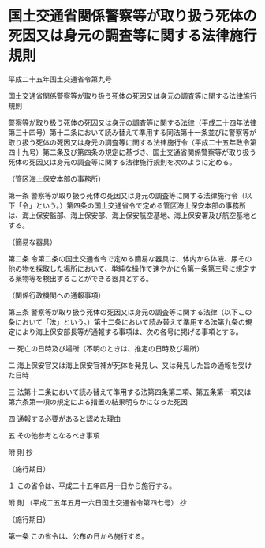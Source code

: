 # 国土交通省関係警察等が取り扱う死体の死因又は身元の調査等に関する法律施行規則

平成二十五年国土交通省令第九号

国土交通省関係警察等が取り扱う死体の死因又は身元の調査等に関する法律施行規則

警察等が取り扱う死体の死因又は身元の調査等に関する法律（平成二十四年法律第三十四号）第十二条において読み替えて準用する同法第十一条並びに警察等が取り扱う死体の死因又は身元の調査等に関する法律施行令（平成二十五年政令第四十九号）第二条及び第四条の規定に基づき、国土交通省関係警察等が取り扱う死体の死因又は身元の調査等に関する法律施行規則を次のように定める。

（管区海上保安本部の事務所）

第一条 警察等が取り扱う死体の死因又は身元の調査等に関する法律施行令（以下「令」という。）第四条の国土交通省令で定める管区海上保安本部の事務所は、海上保安監部、海上保安部、海上保安航空基地、海上保安署及び航空基地とする。

（簡易な器具）

第二条 令第二条の国土交通省令で定める簡易な器具は、体内から体液、尿その他の物を採取した場所において、単純な操作で速やかに令第一条第三号に規定する薬物等を検出することができる器具とする。

（関係行政機関への通報事項）

第三条 警察等が取り扱う死体の死因又は身元の調査等に関する法律（以下この条において「法」という。）第十二条において読み替えて準用する法第九条の規定により海上保安部長等が通報する事項は、次の各号に掲げる事項とする。

一 死亡の日時及び場所（不明のときは、推定の日時及び場所）

二 海上保安官又は海上保安官補が死体を発見し、又は発見した旨の通報を受けた日時

三 法第十二条において読み替えて準用する法第四条第二項、第五条第一項又は第六条第一項の規定による措置の結果明らかになった死因

四 通報する必要があると認めた理由

五 その他参考となるべき事項

附 則 抄

（施行期日）

１ この省令は、平成二十五年四月一日から施行する。

附 則 （平成二五年五月一六日国土交通省令第四七号） 抄

（施行期日）

第一条 この省令は、公布の日から施行する。
